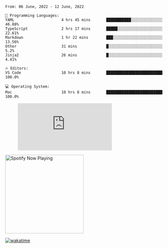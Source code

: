 <!--START_SECTION:waka-->
```text
From: 06 June, 2022 - 12 June, 2022

💬 Programming Languages: 
YAML                     4 hrs 45 mins       ███████████░░░░░░░░░░░░░░   46.88% 
TypeScript               2 hrs 17 mins       █████░░░░░░░░░░░░░░░░░░░░   22.61% 
Markdown                 1 hr 22 mins        ███░░░░░░░░░░░░░░░░░░░░░░   13.56% 
Other                    31 mins             █░░░░░░░░░░░░░░░░░░░░░░░░   5.2% 
Jinja2                   26 mins             █░░░░░░░░░░░░░░░░░░░░░░░░   4.41%

🔥 Editors: 
VS Code                  10 hrs 8 mins       █████████████████████████   100.0%

💻 Operating System: 
Mac                      10 hrs 8 mins       █████████████████████████   100.0%

```


<!--END_SECTION:waka-->

<figure><embed src="https://wakatime.com/share/@gregnrobinson/001c6d31-0c95-44f9-b6d7-9fd705354f62.svg"></embed></figure>

[<img src="https://spotify-playing-gregnrobinson.vercel.app/api/spotify/?background_color=transparent&border_color=transparent" alt="Spotify Now Playing" width="250" />](https://open.spotify.com/user/gregnrobinson-ca)

[![wakatime](https://wakatime.com/badge/user/37718f76-572e-4513-b2c5-41c4d93d287a.svg)](https://wakatime.com/@37718f76-572e-4513-b2c5-41c4d93d287a)



